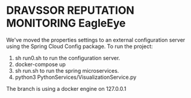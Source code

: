 # DRAVSSOR REPUTATION MONITORING EagleEye

We've moved the properties settings to an external configuration server using the Spring Cloud Config package.
To run the project:
1. sh run0.sh to run the configuration server.
2. docker-compose up
3. sh run.sh to run the spring microservices.
4. python3 PythonServices/VisualizationService.py

The branch is using a docker engine on 127.0.0.1

